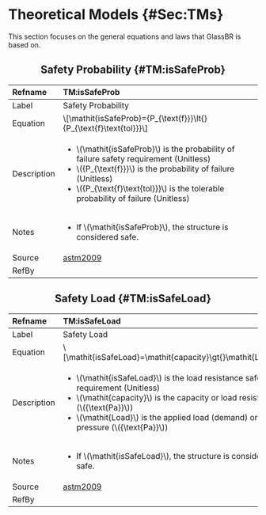 # Theoretical Models {#Sec:TMs}

This section focuses on the general equations and laws that GlassBR is based on.

<div align="center">

## Safety Probability {#TM:isSafeProb}

</div>

|Refname    |TM:isSafeProb                                                                                                                                                                                                                                                            |
|:----------|:------------------------------------------------------------------------------------------------------------------------------------------------------------------------------------------------------------------------------------------------------------------------|
|Label      |Safety Probability                                                                                                                                                                                                                                                       |
|Equation   |\\[\mathit{isSafeProb}={P\_{\text{f}}}\lt{}{P\_{\text{f}\text{tol}}}\\]                                                                                                                                                                                                  |
|Description|<ul><li>\\(\mathit{isSafeProb}\\) is the probability of failure safety requirement (Unitless)</li><li>\\({P\_{\text{f}}}\\) is the probability of failure (Unitless)</li><li>\\({P\_{\text{f}\text{tol}}}\\) is the tolerable probability of failure (Unitless)</li></ul>|
|Notes      |<ul><li>If \\(\mathit{isSafeProb}\\), the structure is considered safe.</li></ul>                                                                                                                                                                                        |
|Source     |[astm2009](./SecReferences.md#astm2009)                                                                                                                                                                                                                                  |
|RefBy      |                                                                                                                                                                                                                                                                         |

<div align="center">

## Safety Load {#TM:isSafeLoad}

</div>

|Refname    |TM:isSafeLoad                                                                                                                                                                                                                                                                   |
|:----------|:-------------------------------------------------------------------------------------------------------------------------------------------------------------------------------------------------------------------------------------------------------------------------------|
|Label      |Safety Load                                                                                                                                                                                                                                                                     |
|Equation   |\\[\mathit{isSafeLoad}=\mathit{capacity}\gt{}\mathit{Load}\\]                                                                                                                                                                                                                   |
|Description|<ul><li>\\(\mathit{isSafeLoad}\\) is the load resistance safety requirement (Unitless)</li><li>\\(\mathit{capacity}\\) is the capacity or load resistance (\\({\text{Pa}}\\))</li><li>\\(\mathit{Load}\\) is the applied load (demand) or pressure (\\({\text{Pa}}\\))</li></ul>|
|Notes      |<ul><li>If \\(\mathit{isSafeLoad}\\), the structure is considered safe.</li></ul>                                                                                                                                                                                               |
|Source     |[astm2009](./SecReferences.md#astm2009)                                                                                                                                                                                                                                         |
|RefBy      |                                                                                                                                                                                                                                                                                |
